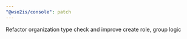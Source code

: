 ```yaml
---
"@wso2is/console": patch
---
```


Refactor organization type check and improve create role, group logic
